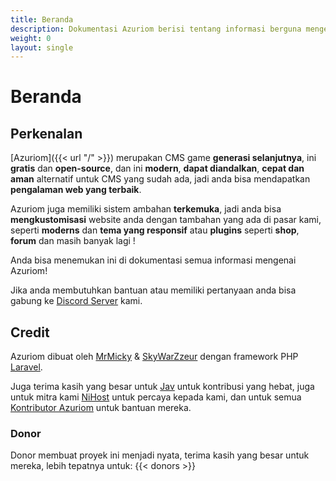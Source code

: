 ```yaml
---
title: Beranda
description: Dokumentasi Azuriom berisi tentang informasi berguna mengenai Azuriom, untuk pengunduhan, gunakan atau pengembangan Tambahan.
weight: 0
layout: single
---
```


# Beranda

## Perkenalan

[Azuriom]({{< url "/" >}}) merupakan CMS game **generasi selanjutnya**,
 ini **gratis** dan **open-source**, dan ini **modern**, **dapat diandalkan**, **cepat dan aman**
alternatif untuk CMS yang sudah ada, jadi anda bisa mendapatkan **pengalaman web yang terbaik**.

Azuriom juga memiliki sistem ambahan **terkemuka**, jadi anda bisa **mengkustomisasi** website anda dengan tambahan yang ada di pasar kami,
seperti **moderns** dan **tema yang responsif** atau **plugins** seperti **shop**, **forum** dan masih banyak lagi !

Anda bisa menemukan ini di dokumentasi semua informasi mengenai 
Azuriom! 

Jika anda membutuhkan bantuan atau memiliki pertanyaan anda bisa gabung 
ke [Discord Server](https://azuriom.com/discord) kami.

## Credit

Azuriom dibuat oleh [MrMicky](https://mrmicky.fr/) & [SkyWarZzeur](https://twitter.com/SkyWarZzeur) dengan framework PHP
[Laravel](https://laravel.com/).

Juga terima kasih yang besar untuk [Jav](https://www.linkedin.com/in/jean-alexandre-valentin-531236153/) untuk kontribusi yang hebat,
juga untuk mitra kami [NiHost](https://www.ni-host.com/?utm_source=home&utm_medium=links&utm_campaign=AzuriomCom) untuk percaya kepada kami, dan untuk semua
[Kontributor Azuriom](https://github.com/Azuriom/Azuriom/graphs/contributors) untuk bantuan mereka.

### Donor

Donor membuat proyek ini menjadi nyata, terima kasih yang besar untuk mereka, lebih tepatnya untuk:
{{< donors >}}
